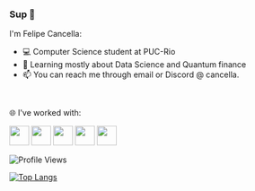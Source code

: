 ### Sup 👋

I'm Felipe Cancella:

- 💻 Computer Science student at PUC-Rio
- 🌱 Learning mostly about Data Science and Quantum finance
- 📫 You can reach me through email or Discord @ cancella.

<br>

🌐 I've worked with:

<p align="left">
<img src="https://cdn.jsdelivr.net/gh/devicons/devicon/icons/jupyter/jupyter-original.svg" height="35"/>
<img src="https://cdn.jsdelivr.net/gh/devicons/devicon/icons/vscode/vscode-original.svg" height="35"/>
<img src="https://cdn.jsdelivr.net/gh/devicons/devicon/icons/python/python-original.svg" height="35"/>
<img src="https://cdn.jsdelivr.net/gh/devicons/devicon/icons/c/c-original.svg" height="35"/>
<img src="https://cdn.jsdelivr.net/gh/devicons/devicon/icons/html5/html5-original.svg" height="35"/>
          
![Profile Views](https://komarev.com/ghpvc/?username=FCancella&color=red)


[![Top Langs](https://github-readme-stats.vercel.app/api/top-langs/?username=FCancella&theme=dracula&layout=compact)](https://github.com/anuraghazra/github-readme-stats)
